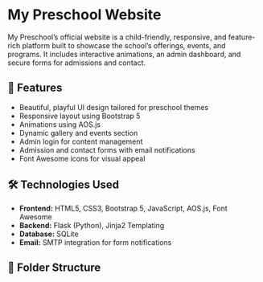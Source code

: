 # My Preschool Website

My Preschool’s official website is a child-friendly, responsive, and feature-rich platform built to showcase the school’s offerings, events, and programs. It includes interactive animations, an admin dashboard, and secure forms for admissions and contact.

## 🚀 Features

- Beautiful, playful UI design tailored for preschool themes
- Responsive layout using Bootstrap 5
- Animations using AOS.js
- Dynamic gallery and events section
- Admin login for content management
- Admission and contact forms with email notifications
- Font Awesome icons for visual appeal

## 🛠️ Technologies Used

- **Frontend:** HTML5, CSS3, Bootstrap 5, JavaScript, AOS.js, Font Awesome
- **Backend:** Flask (Python), Jinja2 Templating
- **Database:** SQLite
- **Email:** SMTP integration for form notifications

## 📁 Folder Structure

